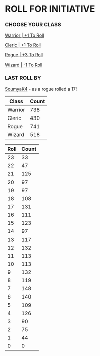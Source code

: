 # ROLL FOR INITIATIVE
### CHOOSE YOUR CLASS

[Warrior | +1 To Roll](https://github.com/benjaminsampica/benjaminsampica/issues/new?title=roll%7Cwarrior&body=Just+click+%27Create%27.)

[Cleric | +1 To Roll](https://github.com/benjaminsampica/benjaminsampica/issues/new?title=roll%7Ccleric&body=Just+click+%27Create%27.)

[Rogue | +3 To Roll](https://github.com/benjaminsampica/benjaminsampica/issues/new?title=roll%7Crogue&body=Just+click+%27Create%27.)

[Wizard | -1 To Roll](https://github.com/benjaminsampica/benjaminsampica/issues/new?title=roll%7Cwizard&body=Just+click+%27Create%27.)
### LAST ROLL BY
[SoumyaK4](https://www.github.com/SoumyaK4) - as a rogue rolled a 17!

|Class|Count|
|-|-|
|Warrior|738|
|Cleric|430|
|Rogue|741|
|Wizard|518|

|Roll|Count|
|-|-|
|23|33
|22|47
|21|125
|20|97
|19|97
|18|108
|17|131
|16|111
|15|123
|14|97
|13|117
|12|132
|11|113
|10|113
|9|132
|8|119
|7|148
|6|140
|5|109
|4|126
|3|90
|2|75
|1|44
|0|0
